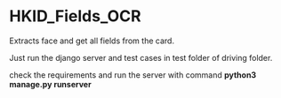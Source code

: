 # HKID_Fields_OCR


Extracts face and get all fields from the card.

Just run the django server and test cases in test folder of driving folder.

check the requirements and run the server with command **python3 manage.py runserver**
